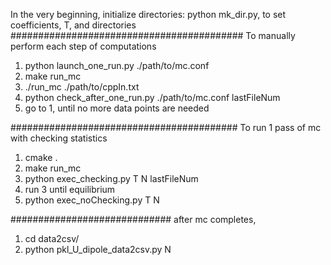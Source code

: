 In the very beginning, initialize directories:
python mk_dir.py, to set coefficients, T, and directories
##########################################
To manually perform each step of computations
1. python launch_one_run.py ./path/to/mc.conf
2. make run_mc
3. ./run_mc ./path/to/cppIn.txt
4. python check_after_one_run.py ./path/to/mc.conf lastFileNum
5. go to 1, until no more data points are needed

#########################################
To run 1 pass of mc with checking statistics
1. cmake .
2. make run_mc
3. python exec_checking.py T N lastFileNum
4. run 3 until equilibrium
5. python exec_noChecking.py T N


#############################
after mc completes,
1. cd data2csv/
2. python pkl_U_dipole_data2csv.py N